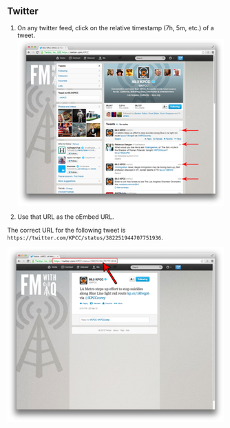 ## Twitter

1. On any twitter feed, click on the relative timestamp (7h, 5m, etc.) of a tweet.  
![Twitter 1](images/twitter1.png)

2. Use that URL as the oEmbed URL.

The correct URL for the following tweet is `https://twitter.com/KPCC/status/382251944707751936`.

![Twitter 2](images/twitter2.png)
